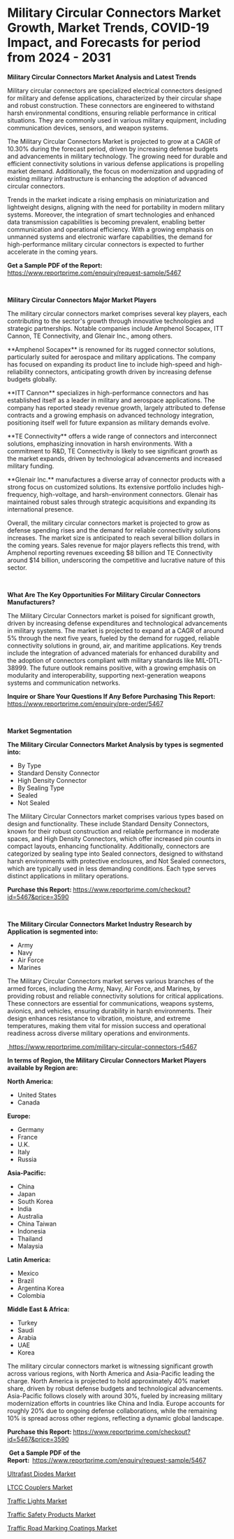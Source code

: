 <p><h1>Military Circular Connectors Market Growth, Market Trends, COVID-19 Impact, and Forecasts for period from 2024 - 2031</h1></p><p><strong>Military Circular Connectors Market Analysis and Latest Trends</strong></p>
<p><p>Military circular connectors are specialized electrical connectors designed for military and defense applications, characterized by their circular shape and robust construction. These connectors are engineered to withstand harsh environmental conditions, ensuring reliable performance in critical situations. They are commonly used in various military equipment, including communication devices, sensors, and weapon systems.</p><p>The Military Circular Connectors Market is projected to grow at a CAGR of 10.30% during the forecast period, driven by increasing defense budgets and advancements in military technology. The growing need for durable and efficient connectivity solutions in various defense applications is propelling market demand. Additionally, the focus on modernization and upgrading of existing military infrastructure is enhancing the adoption of advanced circular connectors.</p><p>Trends in the market indicate a rising emphasis on miniaturization and lightweight designs, aligning with the need for portability in modern military systems. Moreover, the integration of smart technologies and enhanced data transmission capabilities is becoming prevalent, enabling better communication and operational efficiency. With a growing emphasis on unmanned systems and electronic warfare capabilities, the demand for high-performance military circular connectors is expected to further accelerate in the coming years.</p></p>
<p><strong>Get a Sample PDF of the Report:&nbsp;</strong> <a href="https://www.reportprime.com/enquiry/request-sample/5467?utm_campaign=1119&utm_medium=2&utm_source=Github&utm_content=ia&utm_term=24122024&utm_id=military-circular-connectors">https://www.reportprime.com/enquiry/request-sample/5467</a></p>
<p>&nbsp;</p>
<p><strong>Military Circular Connectors Major Market Players</strong></p>
<p><p>The military circular connectors market comprises several key players, each contributing to the sector's growth through innovative technologies and strategic partnerships. Notable companies include Amphenol Socapex, ITT Cannon, TE Connectivity, and Glenair Inc., among others.</p><p>**Amphenol Socapex** is renowned for its rugged connector solutions, particularly suited for aerospace and military applications. The company has focused on expanding its product line to include high-speed and high-reliability connectors, anticipating growth driven by increasing defense budgets globally.</p><p>**ITT Cannon** specializes in high-performance connectors and has established itself as a leader in military and aerospace applications. The company has reported steady revenue growth, largely attributed to defense contracts and a growing emphasis on advanced technology integration, positioning itself well for future expansion as military demands evolve.</p><p>**TE Connectivity** offers a wide range of connectors and interconnect solutions, emphasizing innovation in harsh environments. With a commitment to R&D, TE Connectivity is likely to see significant growth as the market expands, driven by technological advancements and increased military funding.</p><p>**Glenair Inc.** manufactures a diverse array of connector products with a strong focus on customized solutions. Its extensive portfolio includes high-frequency, high-voltage, and harsh-environment connectors. Glenair has maintained robust sales through strategic acquisitions and expanding its international presence.</p><p>Overall, the military circular connectors market is projected to grow as defense spending rises and the demand for reliable connectivity solutions increases. The market size is anticipated to reach several billion dollars in the coming years. Sales revenue for major players reflects this trend, with Amphenol reporting revenues exceeding $8 billion and TE Connectivity around $14 billion, underscoring the competitive and lucrative nature of this sector.</p></p>
<p>&nbsp;</p>
<p><strong>What Are The Key Opportunities For Military Circular Connectors Manufacturers?</strong></p>
<p><p>The Military Circular Connectors market is poised for significant growth, driven by increasing defense expenditures and technological advancements in military systems. The market is projected to expand at a CAGR of around 5% through the next five years, fueled by the demand for rugged, reliable connectivity solutions in ground, air, and maritime applications. Key trends include the integration of advanced materials for enhanced durability and the adoption of connectors compliant with military standards like MIL-DTL-38999. The future outlook remains positive, with a growing emphasis on modularity and interoperability, supporting next-generation weapons systems and communication networks.</p></p>
<p><strong>Inquire or Share Your Questions If Any Before Purchasing This Report:</strong> <a href="https://www.reportprime.com/enquiry/pre-order/5467?utm_campaign=1119&utm_medium=2&utm_source=Github&utm_content=ia&utm_term=24122024&utm_id=military-circular-connectors">https://www.reportprime.com/enquiry/pre-order/5467</a></p>
<p>&nbsp;</p>
<p><strong>Market Segmentation</strong></p>
<p><strong>The Military Circular Connectors Market Analysis by types is segmented into:</strong></p>
<p><ul><li>By Type</li><li>Standard Density Connector</li><li>High Density Connector</li><li>By Sealing Type</li><li>Sealed</li><li>Not Sealed</li></ul></p>
<p><p>The Military Circular Connectors market comprises various types based on design and functionality. These include Standard Density Connectors, known for their robust construction and reliable performance in moderate spaces, and High Density Connectors, which offer increased pin counts in compact layouts, enhancing functionality. Additionally, connectors are categorized by sealing type into Sealed connectors, designed to withstand harsh environments with protective enclosures, and Not Sealed connectors, which are typically used in less demanding conditions. Each type serves distinct applications in military operations.</p></p>
<p><strong>Purchase this Report:&nbsp;</strong><a href="https://www.reportprime.com/checkout?id=5467&price=3590&utm_campaign=1119&utm_medium=2&utm_source=Github&utm_content=ia&utm_term=24122024&utm_id=military-circular-connectors">https://www.reportprime.com/checkout?id=5467&price=3590</a></p>
<p>&nbsp;</p>
<p><strong>The Military Circular Connectors Market Industry Research by Application is segmented into:</strong></p>
<p><ul><li>Army</li><li>Navy</li><li>Air Force</li><li>Marines</li></ul></p>
<p><p>The Military Circular Connectors market serves various branches of the armed forces, including the Army, Navy, Air Force, and Marines, by providing robust and reliable connectivity solutions for critical applications. These connectors are essential for communications, weapons systems, avionics, and vehicles, ensuring durability in harsh environments. Their design enhances resistance to vibration, moisture, and extreme temperatures, making them vital for mission success and operational readiness across diverse military operations and environments.</p></p>
<p><a href="https://www.reportprime.com/military-circular-connectors-r5467?utm_campaign=1119&utm_medium=2&utm_source=Github&utm_content=ia&utm_term=24122024&utm_id=military-circular-connectors">&nbsp;https://www.reportprime.com/military-circular-connectors-r5467</a></p>
<p><strong>In terms of Region, the Military Circular Connectors Market Players available by Region are:</strong></p>
<p>
    <p> <strong> North America: </strong>
        <ul>
            <li>United States</li>
            <li>Canada</li>
        </ul>
        </p> 
    <p> <strong> Europe: </strong>
        <ul>
            <li>Germany</li>
            <li>France</li>
            <li>U.K.</li>
            <li>Italy</li>
            <li>Russia</li>
        </ul>
        </p> 
    <p> <strong> Asia-Pacific: </strong>
        <ul>
            <li>China</li>
            <li>Japan</li>
            <li>South Korea</li>
            <li>India</li>
            <li>Australia</li>
            <li>China Taiwan</li>
            <li>Indonesia</li>
            <li>Thailand</li>
            <li>Malaysia</li>
        </ul>
        </p> 
    <p> <strong> Latin America: </strong>
        <ul>
            <li>Mexico</li>
            <li>Brazil</li>
            <li>Argentina Korea</li>
            <li>Colombia</li>
        </ul>
        </p> 
    <p> <strong> Middle East & Africa: </strong>
        <ul>
            <li>Turkey</li>
            <li>Saudi</li>
            <li>Arabia</li>
            <li>UAE</li>
            <li>Korea</li>
        </ul>
    </p>
    </p>
<p><p>The military circular connectors market is witnessing significant growth across various regions, with North America and Asia-Pacific leading the charge. North America is projected to hold approximately 40% market share, driven by robust defense budgets and technological advancements. Asia-Pacific follows closely with around 30%, fueled by increasing military modernization efforts in countries like China and India. Europe accounts for roughly 20% due to ongoing defense collaborations, while the remaining 10% is spread across other regions, reflecting a dynamic global landscape.</p></p>
<p><strong>Purchase this Report: </strong><a href="https://www.reportprime.com/checkout?id=5467&price=3590&utm_campaign=1119&utm_medium=2&utm_source=Github&utm_content=ia&utm_term=24122024&utm_id=military-circular-connectors">https://www.reportprime.com/checkout?id=5467&price=3590</a></p>
<p>&nbsp;<strong>Get a Sample PDF of the Report:&nbsp;&nbsp;</strong><a href="https://www.reportprime.com/enquiry/request-sample/5467?utm_campaign=1119&utm_medium=2&utm_source=Github&utm_content=ia&utm_term=24122024&utm_id=military-circular-connectors">https://www.reportprime.com/enquiry/request-sample/5467</a></p>
<p><strong></strong></p>
<p><p><a href="https://github.com/irfadac/Market-Research-Report-List-5/blob/main/ultrafast-diodes-market.md?utm_campaign=1119&utm_medium=2&utm_source=Github&utm_content=ia&utm_term=24122024&utm_id=military-circular-connectors">Ultrafast Diodes Market</a></p><p><a href="https://github.com/arnoldannice0/Market-Research-Report-List-1/blob/main/ltcc-couplers-market.md?utm_campaign=1119&utm_medium=2&utm_source=Github&utm_content=ia&utm_term=24122024&utm_id=military-circular-connectors">LTCC Couplers Market</a></p><p><a href="https://www.linkedin.com/pulse/key-insights-traffic-lights-market-stakeholder-perspectives-tsbxe?utm_campaign=1119&utm_medium=2&utm_source=Github&utm_content=ia&utm_term=24122024&utm_id=military-circular-connectors">Traffic Lights Market</a></p><p><a href="https://www.linkedin.com/pulse/traffic-safety-products-market-outlook-projected-5-cagr-emkte?utm_campaign=1119&utm_medium=2&utm_source=Github&utm_content=ia&utm_term=24122024&utm_id=military-circular-connectors">Traffic Safety Products Market</a></p><p><a href="https://www.linkedin.com/pulse/rev-athenaur-okk4f?utm_campaign=1119&utm_medium=2&utm_source=Github&utm_content=ia&utm_term=24122024&utm_id=military-circular-connectors">Traffic Road Marking Coatings Market</a></p></p>